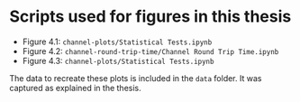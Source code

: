 # Scripts used for figures in this thesis

- Figure 4.1: `channel-plots/Statistical Tests.ipynb`
- Figure 4.2: `channel-round-trip-time/Channel Round Trip Time.ipynb`
- Figure 4.3: `channel-plots/Statistical Tests.ipynb`

The data to recreate these plots is included in the `data` folder.
It was captured as explained in the thesis.
